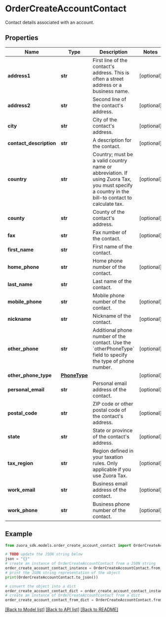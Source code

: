 # OrderCreateAccountContact

Contact details associated with an account. 

## Properties

Name | Type | Description | Notes
------------ | ------------- | ------------- | -------------
**address1** | **str** | First line of the contact&#39;s address. This is often a street address or a business name.  | [optional] 
**address2** | **str** | Second line of the contact&#39;s address.  | [optional] 
**city** | **str** | City of the contact&#39;s address.  | [optional] 
**contact_description** | **str** | A description for the contact.  | [optional] 
**country** | **str** | Country; must be a valid country name or abbreviation. If using Zuora Tax, you must specify a country in the bill-to contact to calculate tax.  | [optional] 
**county** | **str** | County of the contact&#39;s address.  | [optional] 
**fax** | **str** | Fax number of the contact.  | [optional] 
**first_name** | **str** | First name of the contact.  | 
**home_phone** | **str** | Home phone number of the contact.  | [optional] 
**last_name** | **str** | Last name of the contact.  | 
**mobile_phone** | **str** | Mobile phone number of the contact.  | [optional] 
**nickname** | **str** | Nickname of the contact.  | [optional] 
**other_phone** | **str** | Additional phone number of the contact. Use the &#x60;otherPhoneType&#x60; field to specify the type of phone number.  | [optional] 
**other_phone_type** | [**PhoneType**](PhoneType.md) |  | [optional] 
**personal_email** | **str** | Personal email address of the contact.  | [optional] 
**postal_code** | **str** | ZIP code or other postal code of the contact&#39;s address.  | [optional] 
**state** | **str** | State or province of the contact&#39;s address.  | [optional] 
**tax_region** | **str** | Region defined in your taxation rules. Only applicable if you use Zuora Tax.  | [optional] 
**work_email** | **str** | Business email address of the contact.  | [optional] 
**work_phone** | **str** | Business phone number of the contact.  | [optional] 

## Example

```python
from zuora_sdk.models.order_create_account_contact import OrderCreateAccountContact

# TODO update the JSON string below
json = "{}"
# create an instance of OrderCreateAccountContact from a JSON string
order_create_account_contact_instance = OrderCreateAccountContact.from_json(json)
# print the JSON string representation of the object
print(OrderCreateAccountContact.to_json())

# convert the object into a dict
order_create_account_contact_dict = order_create_account_contact_instance.to_dict()
# create an instance of OrderCreateAccountContact from a dict
order_create_account_contact_from_dict = OrderCreateAccountContact.from_dict(order_create_account_contact_dict)
```
[[Back to Model list]](../README.md#documentation-for-models) [[Back to API list]](../README.md#documentation-for-api-endpoints) [[Back to README]](../README.md)


